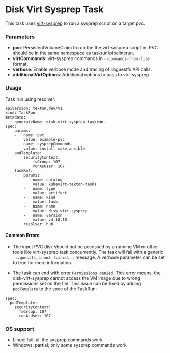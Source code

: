 # Disk Virt Sysprep Task

This task uses [virt-sysprep](https://libguestfs.org/virt-sysprep.1.html) to run a sysprep script on a target pvc.

### Parameters

- **pvc**: PersistentVolumeClaim to run the the virt-sysprep script in. PVC should be in the same namespace as taskrun/pipelinerun.
- **virtCommands**: virt-sysprep commands in `--commands-from-file` format.
- **verbose**: Enable verbose mode and tracing of libguestfs API calls.
- **additionalVirtOptions**: Additional options to pass to virt-sysprep.

### Usage

Task run using resolver:
```
apiVersion: tekton.dev/v1
kind: TaskRun
metadata:
    generateName: disk-virt-sysprep-taskrun-
spec:
    params:
    -   name: pvc
        value: example-pvc
    -   name: sysprepCommands
        value: install make,ansible
    podTemplate:
        securityContext:
            fsGroup: 107
            runAsUser: 107
    taskRef:
        params:
        -   name: catalog
            value: kubevirt-tekton-tasks
        -   name: type
            value: artifact
        -   name: kind
            value: task
        -   name: name
            value: disk-virt-sysprep
        -   name: version
            value: v4.18.18
        resolver: hub
```

#### Common Errors

- The input PVC disk should not be accessed by a running VM or other tools like virt-sysprep task concurrently.
The task will fail with a generic `...guestfs_launch failed...` message.
A verbose parameter can be set to true for more information.

- The task can end with error `Permissions denied`. This error means, the disk-virt-sysprep cannot access the VM image due to wrong permissions set on the file. This issue can be fixed by adding `podTemplate` to the spec of the TaskRun:
```
spec:
  podTemplate:
    securityContext:
      fsGroup: 107
      runAsUser: 107
```

### OS support

- Linux: full; all the sysprep commands work
- Windows: partial; only some sysprep commands work
